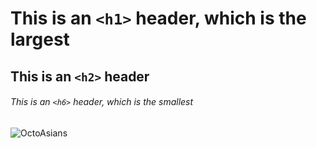 # This is an `<h1>` header, which is the largest

## This is an `<h2>` header

###### This is an `<h6>` header, which is the smallest

![OctoAsians](https://octodex.github.com/images/OctoAsians_dex_Full.png)
